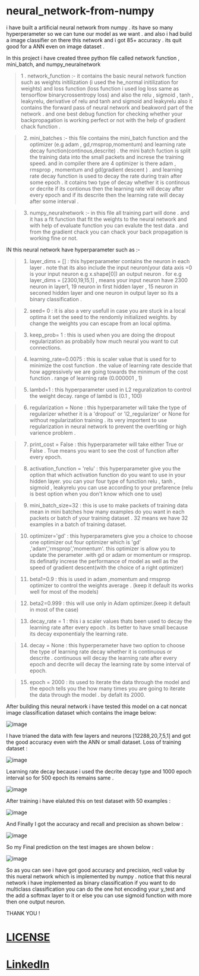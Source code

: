 # neural_network-from-numpy
i have built a artificial neural network from numpy . its have so many hyperperameter so we can tune our model as we want . and also i had build a image classifier on there this network and i got 85+ accuracy . its quit good for a ANN even on image dataset .

In this project i have created three python file called network function , mini_batch, and numpy_neuralnetwork 
> 1 . network_function :- it contains the basic neural network function such as weights initilization (i used the he_normal initilization for weights)
and loss function (loss function i used log loss same as tensorflow binarycrossentropy loss) and also the relu , sigmoid , tanh , leakyrelu, derivative of 
relu and tanh and sigmoid and leakyrelu also it contains the forward pass of neural network and beakword part of the network . and one best debug function 
for checking whether your backpropagation is working perfect or not with the help of gradient chack function .

> 2. mini_batches :- this file contains the mini_batch function and the optimizer (e.g adam , gd,rmsprop,momentum) and learning rate decay function(continous,descrite) . the mini batch fuction is split the training data into the small packets and increse the training speed.
and in compiler there are 4 optimizer is there adam , rmsprop , momentum and gd(gradient descent ) . and learning rate decay function is used 
to decay the rate during train after some epoch . it cotains two type of decay whether it is continous or decrite if its contionus then the learning rate will decay after every epoch and if its descrite then the learning rate will decay after some interval .

> 3. numpy_neuralnetwork :- in this file all training part will done . and it has a fit function that fit the weights to the neural network and with help of evaluate function you can evalute the test data . and from the gradient chack you can chack your back propagation is working fine or not.

IN this neural network have hyperparameter such as :- 

> 1. layer_dims = [] :  this hyperparameter contains the neuron in each layer . note that its also include the input neuron(your data axis =0 is your input neuron e.g x.shape[0]) an output neuron . for e.g layer_dims = [2300,19,15,1] , means your input neuron have 2300 neuron in layer1, 19 neuron in first hidden layer , 15 neuron in seconed hidden layer and one neuron in output layer so its a binary classification .  

>2.  seed= 0 :  it is also a very usefull in case you are stuck in a local optima it set the seed to the rendomly initialized weights. by change the weights  you can escape from an local optima.

>3. keep_prob= 1 : this is used when you are doing the dropout regularization as probabily how much neural you want to cut connections.

>4. learning_rate=0.0075 : this is scaler value that is used for to minimize the cost function . the value of learning rate descide that how aggressively
we are going towards the minimum of the cost function . range of learning rate (0.000001 , 1)

>5. lambd=1 : this hyperparameter used in L2 reguralization to control the weight decay. range of lambd is (0.1 , 100) 

>6. regularization = None : this hyperparameter will take the type of regularizer whether it is a 'dropout' or 'l2_regularizer' or None for without regularization training . its very importent to use regularization in neural network to prevent the overfiting or high varience problem . 

>7. print_cost = False : this hyperparameter will take either True or False . True means you want to see the cost of function after every epoch. 

>8. activation_function = 'relu' : this hyperparameter give you the option that which activation function do you want to use in your hidden layer. you 
can your four type of function relu , tanh , sigmoid , leakyrelu you can use according to your prefarence (relu is best option when you don't know which one to use) 

>9. mini_batch_size=32 : this is use to make packets of training data mean in mini batches how many examples do you want in each packets or batch of your training dataset . 32 means we have 32 examples in a batch of training dataset.

>10. optimizer='gd' : this hyperparameters give you a choice to choose one optimizer out four optimizer which is 'gd' ,'adam','rmsprop','momentum'.
this optimizer is allow you to update the perameter .with gd or adam or momentum or rmsprop. its definatly increse the performance of model as well as 
the speed of gradient descent(with the choice of a right optimizer)

>11. beta1=0.9 : this is used in adam ,momentum and rmsprop  optimizer to control the weights average . (keep it default its works well for most of the models)

>12. beta2=0.999 : this will use only in Adam optimizer.(keep it default in most of the case)

>13. decay_rate = 1 : this i a scaler values thats been used to decay the learning rate after every epoch . its better to have small because its decay exponentialy the learning rate. 

>14. decay = None : this hyperperameter have two option to choose the type of learning rate decay whether it is continuous or descrite . continuous will decay the learning rate after every epoch and decrite will decay the learning rate by some interval of epoch. 

>15. epoch = 2000 : its used to iterate the data through the model and the epoch tells you the how many times you are going to iterate the data through the model . by defalt its 2000.

After building this neural network i have tested this model on a cat noncat image classification dataset which contains the image below:

![image](https://github.com/samthakur587/neural_network-from-numpy/blob/main/image/Figure_2.png)

I have trianed the data with few layers and neurons [12288,20,7,5,1] and got the good accuracy even wirh the ANN or small dataset.
Loss of training dataset : 

![image](https://github.com/samthakur587/neural_network-from-numpy/blob/main/image/cost.png)

Learning rate decay because i used the decrite decay type and 1000 epoch interval so for 500 epoch its remains same .

![image](https://github.com/samthakur587/neural_network-from-numpy/blob/main/image/learning_rate%20decay.png)

After training i have elaluted this on test dataset with 50 examples : 

![image](https://github.com/samthakur587/neural_network-from-numpy/blob/main/image/cunfusion%20matrix.png)

And Finally I got the accuracy and recall and precision as shown below : 

![image](https://github.com/samthakur587/neural_network-from-numpy/blob/main/image/Screenshot%20from%202022-08-16%2017-36-33.png)

So my Final prediction on the test images are shown below : 

![image](https://github.com/samthakur587/neural_network-from-numpy/blob/main/image/cats.png)

So as you can see i have got good accuracy and precision, recll value by this nueral network which is implemented by numpy . notice that this neural network i have implemented as binary classification if you want to do multiclass classification you can do the one hot encoding your y_test and the add a softmax layer to it or else you can use sigmoid function with more then one output neuron.

THANK YOU !

# [LICENSE](LICENSE)

# [LinkedIn](https://www.linkedin.com/in/samunder-singh-265508202/)





